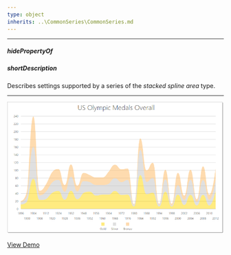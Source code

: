 ```yaml
---
type: object
inherits: ..\CommonSeries\CommonSeries.md
---
```

---
##### hidePropertyOf

##### shortDescription
Describes settings supported by a series of the *stacked spline area* type.

---
![DevExtreme HTML5 Charts StackedSplineAreaSeriesType](/images/ChartJS/StackedSplineArea.png)

<a href="http://js.devexpress.com/Demos/WidgetsGallery/#demo/chartschartsareaseriesspline/" class="button orange small fix-width-155" style="margin-right: 20px;" target="_blank">View Demo</a>